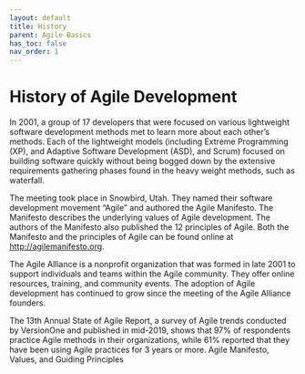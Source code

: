 ```yaml
---
layout: default
title: History
parent: Agile Basics
has_toc: false
nav_order: 1
---
```


# History of Agile Development

In 2001, a group of 17 developers that were focused on various lightweight software development methods met to learn more about each other’s methods. 
Each of the lightweight models (including Extreme Programming (XP), and Adaptive Software Development (ASD), and Scrum) focused on building software quickly 
without being bogged down by the extensive requirements gathering phases found in the heavy weight methods, such as waterfall.

The meeting took place in Snowbird, Utah. They named their software development movement “Agile” and authored the Agile Manifesto. The Manifesto describes 
the underlying values of Agile development. The authors of the Manifesto also published the 12 principles of Agile. Both the Manifesto and the principles 
of Agile can be found online at <http://agilemanifesto.org>. 

The Agile Alliance is a nonprofit organization that was formed in late 2001 to support individuals and teams within the Agile community. They offer online resources, training, and community events. 
The adoption of Agile development has continued to grow since the meeting of the Agile Alliance founders. 

The 13th Annual State of Agile Report, a survey of Agile trends conducted by VersionOne and published in mid-2019, shows that 97% of respondents 
practice Agile methods in their organizations, while 61% reported that they have been using Agile practices for 3 years or more.
Agile Manifesto, Values, and Guiding Principles 
